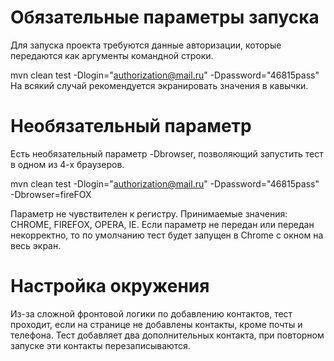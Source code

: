 # Обязательные параметры запуска

Для запуска проекта требуются данные авторизации, которые передаются как аргументы командной строки.

mvn clean test -Dlogin="authorization@mail.ru" -Dpassword="46815pass"
На всякий случай рекомендуется экранировать значения в кавычки.

# Необязательный параметр
Есть необязательный параметр -Dbrowser, позволяющий запустить тест в одном из 4-х браузеров.

mvn clean test -Dlogin="authorization@mail.ru" -Dpassword="46815pass" -Dbrowser=fireFOX

Параметр не чувствителен к регистру. Принимаемые значения: CHROME, FIREFOX, OPERA, IE. Если параметр не передан или передан некорректно, то по умолчанию тест будет запущен в Chrome с окном на весь экран.

# Настройка окружения

Из-за сложной фронтовой логики по добавлению контактов, тест проходит, если на странице не добавлены контакты, кроме почты и телефона.
Тест добавляет два дополнительных контакта, при повторном запуске эти контакты перезаписываются.
